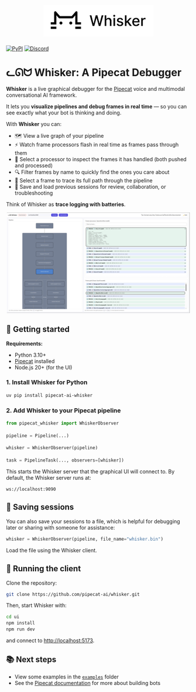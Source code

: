 <h1><div align="center">
 <img alt="whisker" width="300px" height="auto" src="https://github.com/pipecat-ai/whisker/raw/refs/heads/main/whisker.png">
</div></h1>

[![PyPI](https://img.shields.io/pypi/v/pipecat-ai-whisker)](https://pypi.org/project/pipecat-ai-whisker) [![Discord](https://img.shields.io/discord/1239284677165056021)](https://discord.gg/pipecat)

# ᓚᘏᗢ Whisker: A Pipecat Debugger

**Whisker** is a live graphical debugger for the [Pipecat](https://github.com/pipecat-ai/pipecat) voice and multimodal conversational AI framework.

It lets you **visualize pipelines and debug frames in real time** — so you can see exactly what your bot is thinking and doing.

With **Whisker** you can:

- 🗺️ View a live graph of your pipeline
- ⚡ Watch frame processors flash in real time as frames pass through them
- 📌 Select a processor to inspect the frames it has handled (both pushed and processed)
- 🔍 Filter frames by name to quickly find the ones you care about
- 🧵 Select a frame to trace its full path through the pipeline
- 💾 Save and load previous sessions for review, collaboration, or troubleshooting

Think of Whisker as **trace logging with batteries**.

<p align="center"><img src="https://raw.githubusercontent.com/pipecat-ai/whisker/refs/heads/main/whisker-image.png" alt="Whisker" width="500"/></p>

## 🧭 Getting started

**Requirements:**

* Python 3.10+
* [Pipecat](https://github.com/pipecat-ai/pipecat) installed
* Node.js 20+ (for the UI)

### 1. Install Whisker for Python

```bash
uv pip install pipecat-ai-whisker
```

### 2. Add Whisker to your Pipecat pipeline

```python
from pipecat_whisker import WhiskerObserver

pipeline = Pipeline(...)

whisker = WhiskerObserver(pipeline)

task = PipelineTask(..., observers=[whisker])
```

This starts the Whisker server that the graphical UI will connect to. By default, the Whisker server runs at:

```
ws://localhost:9090
```

## 💾 Saving sessions

You can also save your sessions to a file, which is helpful for debugging later or sharing with someone for assistance:


```python
whisker = WhiskerObserver(pipeline, file_name="whisker.bin")
```

Load the file using the Whisker client.

## 🚀 Running the client

Clone the repository:

```bash
git clone https://github.com/pipecat-ai/whisker.git
```

Then, start Whisker with:

```bash
cd ui
npm install
npm run dev
```

and connect to [http://localhost:5173](http://localhost:5173).

## 📚 Next steps

* View some examples in the [`examples`](pipecat/examples/) folder
* See the [Pipecat documentation](https://docs.pipecat.ai) for more about building bots

